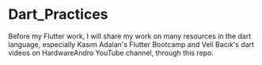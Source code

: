 # Dart_Practices
Before my Flutter work, I will share my work on many resources in the dart language, especially Kasım Adalan's Flutter Bootcamp and Veli Bacık's dart videos on HardwareAndro YouTube channel, through this repo.
